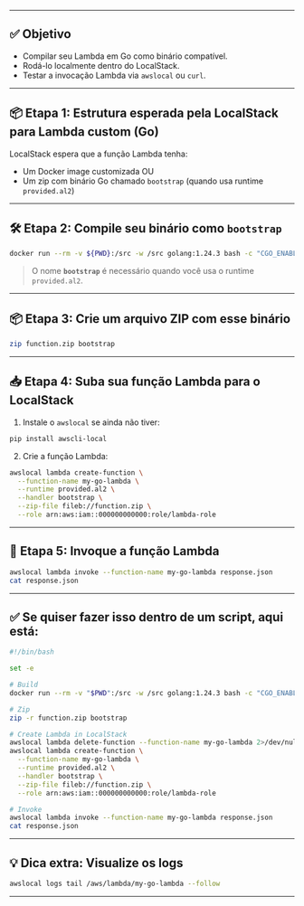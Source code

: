 

---

## ✅ Objetivo

* Compilar seu Lambda em Go como binário compatível.
* Rodá-lo localmente dentro do LocalStack.
* Testar a invocação Lambda via `awslocal` ou `curl`.

---

## 📦 Etapa 1: Estrutura esperada pela LocalStack para Lambda custom (Go)

LocalStack espera que a função Lambda tenha:

* Um Docker image customizada OU
* Um zip com binário Go chamado `bootstrap` (quando usa runtime `provided.al2`)

---

## 🛠️ Etapa 2: Compile seu binário como `bootstrap`

```bash
docker run --rm -v ${PWD}:/src -w /src golang:1.24.3 bash -c "CGO_ENABLED=0 GOOS=linux GOARCH=amd64 go build -o bootstrap main.go"
```

> O nome **`bootstrap`** é necessário quando você usa o runtime `provided.al2`.

---

## 📦 Etapa 3: Crie um arquivo ZIP com esse binário

```bash
zip function.zip bootstrap
```

---

## 📥 Etapa 4: Suba sua função Lambda para o LocalStack

1. Instale o `awslocal` se ainda não tiver:

```bash
pip install awscli-local
```

2. Crie a função Lambda:

```bash
awslocal lambda create-function \
  --function-name my-go-lambda \
  --runtime provided.al2 \
  --handler bootstrap \
  --zip-file fileb://function.zip \
  --role arn:aws:iam::000000000000:role/lambda-role
```

---

## 🚀 Etapa 5: Invoque a função Lambda

```bash
awslocal lambda invoke --function-name my-go-lambda response.json
cat response.json
```

---

## ✅ Se quiser fazer isso dentro de um script, aqui está:

```bash
#!/bin/bash

set -e

# Build
docker run --rm -v "$PWD":/src -w /src golang:1.24.3 bash -c "CGO_ENABLED=0 GOOS=linux GOARCH=amd64 go build -o bootstrap main.go"

# Zip
zip -r function.zip bootstrap

# Create Lambda in LocalStack
awslocal lambda delete-function --function-name my-go-lambda 2>/dev/null || true
awslocal lambda create-function \
  --function-name my-go-lambda \
  --runtime provided.al2 \
  --handler bootstrap \
  --zip-file fileb://function.zip \
  --role arn:aws:iam::000000000000:role/lambda-role

# Invoke
awslocal lambda invoke --function-name my-go-lambda response.json
cat response.json
```

---

## 💡 Dica extra: Visualize os logs

```bash
awslocal logs tail /aws/lambda/my-go-lambda --follow
```

---

